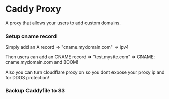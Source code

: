 # Caddy Proxy

A proxy that allows your users to add custom domains.

### Setup cname record

Simply add an A record => "cname.mydomain.com" => ipv4

Then users can add an CNAME record => "test.mysite.com" => CNAME: cname.mydomain.com and BOOM!

Also you can turn cloudflare proxy on so you dont expose your proxy ip and for DDOS protection!

### Backup Caddyfile to S3
